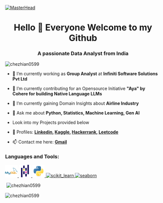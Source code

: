 [![MasterHead](https://nielseniq.com/wp-content/uploads/sites/4/2021/02/data-science-icon-animation-banner-clockwise-3.gif?w=1024)](https://rishavchanda.io)
<h1 align="center">Hello 👋 Everyone Welcome to my Github</h1>
<h3 align="center">A passionate Data Analyst from India</h3>

<p align="left"> <img src="https://komarev.com/ghpvc/?username=chezhian0599&label=Profile%20views&color=0e75b6&style=flat" alt="chezhian0599" /> </p>

- 🔭 I’m currently working as **Group Analyst** at **Infiniti Software Solutions Pvt Ltd**

- 🌱 I’m currently contributing for an Opensource Initiative
  **"Aya" by Cohere for building Native Language LLMs**

- 🤝 I’m currently gaining Domain Insights about **Airline Industry**

- 💬 Ask me about **Python, Statistics, Machine Learning, Gen AI**
  
-  Look into my Projects provided below

- :pushpin:  Profiles:  **[Linkedin](https://www.linkedin.com/in/elanchezhian-k-r-3661751a7/), [Kaggle](https://www.kaggle.com/elanchezhiankr), [Hackerrank](https://www.hackerrank.com/elanchezhian99t), [Leetcode](https://leetcode.com/ElanRock/)**
- 📫 Contact me here: **[Gmail](mailto:elanchezhian51099@gmail.com?subject=[GitHub]%20Source%20Elanchezhian%20K_R)**


<p align="left">
</p>

<h3 align="left">Languages and Tools:</h3>
<p align="left"> <a href="https://www.mysql.com/" target="_blank" rel="noreferrer"> <img src="https://raw.githubusercontent.com/devicons/devicon/master/icons/mysql/mysql-original-wordmark.svg" alt="mysql" width="40" height="40"/> </a> <a href="https://pandas.pydata.org/" target="_blank" rel="noreferrer"> <img src="https://raw.githubusercontent.com/devicons/devicon/2ae2a900d2f041da66e950e4d48052658d850630/icons/pandas/pandas-original.svg" alt="pandas" width="40" height="40"/> </a> <a href="https://www.python.org" target="_blank" rel="noreferrer"> <img src="https://raw.githubusercontent.com/devicons/devicon/master/icons/python/python-original.svg" alt="python" width="40" height="40"/> </a> <a href="https://scikit-learn.org/" target="_blank" rel="noreferrer"> <img src="https://upload.wikimedia.org/wikipedia/commons/0/05/Scikit_learn_logo_small.svg" alt="scikit_learn" width="40" height="40"/> </a> <a href="https://seaborn.pydata.org/" target="_blank" rel="noreferrer"> <img src="https://seaborn.pydata.org/_images/logo-mark-lightbg.svg" alt="seaborn" width="40" height="40"/> </a> </p>

<p>&nbsp;<img align="center" src="https://github-readme-stats.vercel.app/api?username=chezhian0599&show_icons=true&locale=en" alt="chezhian0599" /></p>

<p><img align="center" src="https://github-readme-streak-stats.herokuapp.com/?user=chezhian0599&" alt="chezhian0599" /></p>
